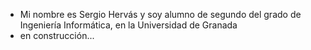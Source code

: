 - Mi nombre es Sergio Hervás y soy alumno de segundo del grado de Ingeniería Informática, en la Universidad de Granada
- en construcción... 
